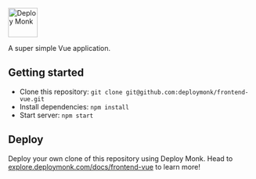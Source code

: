 <a href="https://deploymonk.com"><img src="https://deploymonk.com/images/brand.png" alt="Deploy Monk" height="60" /></a>

A super simple Vue application.

## Getting started

- Clone this repository: `git clone git@github.com:deploymonk/frontend-vue.git`
- Install dependencies: `npm install`
- Start server: `npm start`

## Deploy
Deploy your own clone of this repository using Deploy Monk. Head to [explore.deploymonk.com/docs/frontend-vue](https://explore.deploymonk.com/docs/frontend-vue) to learn more!
